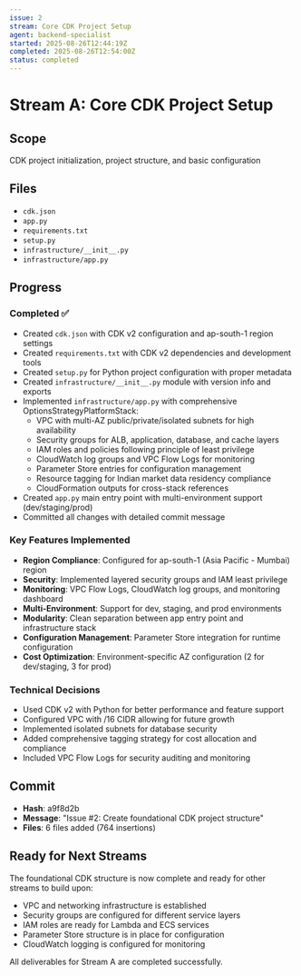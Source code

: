 ```yaml
---
issue: 2
stream: Core CDK Project Setup
agent: backend-specialist
started: 2025-08-26T12:44:19Z
completed: 2025-08-26T12:54:00Z
status: completed
---
```


# Stream A: Core CDK Project Setup

## Scope
CDK project initialization, project structure, and basic configuration

## Files
- `cdk.json`
- `app.py`
- `requirements.txt`
- `setup.py`
- `infrastructure/__init__.py`
- `infrastructure/app.py`

## Progress

### Completed ✅
- Created `cdk.json` with CDK v2 configuration and ap-south-1 region settings
- Created `requirements.txt` with CDK v2 dependencies and development tools
- Created `setup.py` for Python project configuration with proper metadata
- Created `infrastructure/__init__.py` module with version info and exports
- Implemented `infrastructure/app.py` with comprehensive OptionsStrategyPlatformStack:
  - VPC with multi-AZ public/private/isolated subnets for high availability
  - Security groups for ALB, application, database, and cache layers
  - IAM roles and policies following principle of least privilege
  - CloudWatch log groups and VPC Flow Logs for monitoring
  - Parameter Store entries for configuration management
  - Resource tagging for Indian market data residency compliance
  - CloudFormation outputs for cross-stack references
- Created `app.py` main entry point with multi-environment support (dev/staging/prod)
- Committed all changes with detailed commit message

### Key Features Implemented
- **Region Compliance**: Configured for ap-south-1 (Asia Pacific - Mumbai) region
- **Security**: Implemented layered security groups and IAM least privilege
- **Monitoring**: VPC Flow Logs, CloudWatch log groups, and monitoring dashboard
- **Multi-Environment**: Support for dev, staging, and prod environments
- **Modularity**: Clean separation between app entry point and infrastructure stack
- **Configuration Management**: Parameter Store integration for runtime configuration
- **Cost Optimization**: Environment-specific AZ configuration (2 for dev/staging, 3 for prod)

### Technical Decisions
- Used CDK v2 with Python for better performance and feature support
- Configured VPC with /16 CIDR allowing for future growth
- Implemented isolated subnets for database security
- Added comprehensive tagging strategy for cost allocation and compliance
- Included VPC Flow Logs for security auditing and monitoring

## Commit
- **Hash**: a9f8d2b
- **Message**: "Issue #2: Create foundational CDK project structure"
- **Files**: 6 files added (764 insertions)

## Ready for Next Streams
The foundational CDK structure is now complete and ready for other streams to build upon:
- VPC and networking infrastructure is established
- Security groups are configured for different service layers
- IAM roles are ready for Lambda and ECS services
- Parameter Store structure is in place for configuration
- CloudWatch logging is configured for monitoring

All deliverables for Stream A are completed successfully.